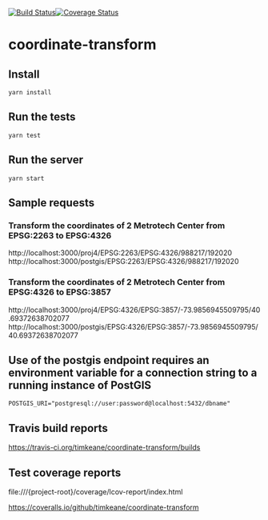 [![Build Status](https://travis-ci.org/timkeane/coordinate-transform.svg?branch=master)](https://travis-ci.org/timkeane/coordinate-transform)[![Coverage Status](https://coveralls.io/repos/github/timkeane/coordinate-transform/badge.svg?branch=master)](https://coveralls.io/github/timkeane/coordinate-transform?branch=master)

# coordinate-transform

## Install

`yarn install`

## Run the tests

`yarn test`

## Run the server

`yarn start`

## Sample requests

### Transform the coordinates of 2 Metrotech Center from EPSG:2263 to EPSG:4326
http://localhost:3000/proj4/EPSG:2263/EPSG:4326/988217/192020
http://localhost:3000/postgis/EPSG:2263/EPSG:4326/988217/192020

### Transform the coordinates of 2 Metrotech Center from EPSG:4326 to EPSG:3857
http://localhost:3000/proj4/EPSG:4326/EPSG:3857/-73.9856945509795/40.69372638702077
http://localhost:3000/postgis/EPSG:4326/EPSG:3857/-73.9856945509795/40.69372638702077

## Use of the postgis endpoint requires an environment variable for a connection string to a running instance of PostGIS

`POSTGIS_URI="postgresql://user:password@localhost:5432/dbname"`

## Travis build reports

https://travis-ci.org/timkeane/coordinate-transform/builds

## Test coverage reports

file:///{project-root}/coverage/lcov-report/index.html

https://coveralls.io/github/timkeane/coordinate-transform